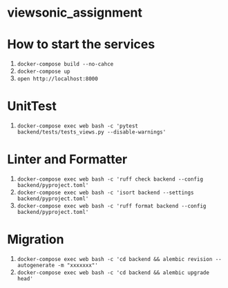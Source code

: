 # viewsonic_assignment
# How to start the services
1. `docker-compose build --no-cahce`
2. `docker-compose up`
3. `open http://localhost:8000`

# UnitTest
1. `docker-compose exec web bash -c 'pytest backend/tests/tests_views.py --disable-warnings'`

# Linter and Formatter
1. `docker-compose exec web bash -c 'ruff check backend --config backend/pyproject.toml'`
2. `docker-compose exec web bash -c 'isort backend --settings backend/pyproject.toml'`
3. `docker-compose exec web bash -c 'ruff format backend --config backend/pyproject.toml'`

# Migration
1. `docker-compose exec web bash -c 'cd backend && alembic revision --autogenerate -m "xxxxxxx"'`
2. `docker-compose exec web bash -c 'cd backend && alembic upgrade head'`
